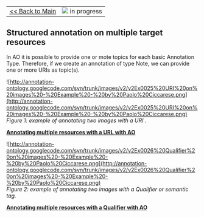 <table width='100%'>
<tr>
<td>
<a href='v2Main.md'>&lt;&lt; Back to Main</a>
</td>
<td align='right'>
<img src='http://annotation-ontology.googlecode.com/svn/trunk/images/misc/in_progress.gif' /> in progress<br>
</td>
</tr>
</table>

## Structured annotation on multiple target resources ##

In AO it is possible to provide one or mote topics for each basic Annotation Type. Therefore, if we create an annotation of type Note, we can provide one or more URIs as topic(s).

![http://annotation-ontology.googlecode.com/svn/trunk/images/v2/v2Ex0025%20URI%20on%20images%20-%20Example%20-%20by%20Paolo%20Ciccarese.png](http://annotation-ontology.googlecode.com/svn/trunk/images/v2/v2Ex0025%20URI%20on%20images%20-%20Example%20-%20by%20Paolo%20Ciccarese.png)<br />
_Figure 1: example of annotating two images with a URI ._

**[Annotating multiple resources with a URL with AO](v2Ex0025LinkedAnnotationsOnMultipleImages.md)**

![http://annotation-ontology.googlecode.com/svn/trunk/images/v2/v2Ex0026%20Qualifier%20on%20images%20-%20Example%20-%20by%20Paolo%20Ciccarese.png](http://annotation-ontology.googlecode.com/svn/trunk/images/v2/v2Ex0026%20Qualifier%20on%20images%20-%20Example%20-%20by%20Paolo%20Ciccarese.png)<br />
_Figure 2: example of annotating two images with a Qualifier or semantic tag._

**[Annotating multiple resources with a Qualifier with AO](v2Ex0026QualifierOnMultipleImages.md)**